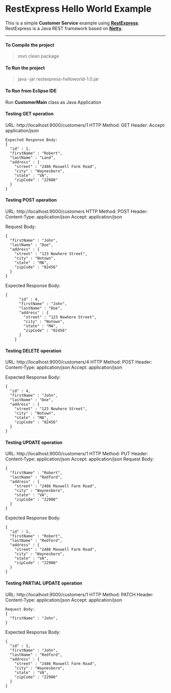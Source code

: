 RestExpress Hello World Example
===================
This is  a simple **Customer Service** example using [**RestExpress**](https://github.com/RestExpress/RestExpress). RestExpress is a Java REST framework based on [**Netty**](http://netty.io/). 

----------

#### To Compile the project
> mvn clean package

#### To Run the project
> java -jar restexpress-helloworld-1.0.jar

#### To Run from Eclipse IDE
Run **CustomerMain** class as Java Application

#### Testing GET operation
URL: http://localhost:9000/customers/1
HTTP Method: GET
Header: Accept: application/json

    Expected Response Body:
    {
      "id" : 1,
      "firstName" : "Robert",
      "lastName" : "Land",
      "address" : {
        "street" : "2486 Maxwell Farm Road",
        "city" : "Waynesboro",
        "state" : "VA",
        "zipCode" : "22980"
      }
    }

####  Testing POST operation 
URL: http://localhost:9000/customers
HTTP Method: POST
Header: 
Content-Type: application/json
Accept: application/json

Request Body:

    {
      "firstName" : "John",
      "lastName" : "Doe",
      "address" : {
        "street" : "123 Nowhere Street",
        "city" : "Notown",
        "state" : "MA",
        "zipCode" : "02456"
      }
    }

Expected Response Body:

    {
          "id" : 4,
          "firstName" : "John",
          "lastName" : "Doe",
          "address" : {
            "street" : "123 Nowhere Street",
            "city" : "Notown",
            "state" : "MA",
            "zipCode" : "02456"
          }
        }

#### Testing DELETE operation 
URL: http://localhost:9000/customers/4
HTTP Method: POST
Header: 
Content-Type: application/json
Accept: application/json

Expected Response Body:

    {
      "id" : 4,
      "firstName" : "John",
      "lastName" : "Doe",
      "address" : {
        "street" : "123 Nowhere Street",
        "city" : "Notown",
        "state" : "MA",
        "zipCode" : "02456"
      }
    }

#### Testing UPDATE operation 
URL: http://localhost:9000/customers/1
HTTP Method: PUT
Header: 
Content-Type: application/json
Accept: application/json
Request Body:

    {
      "firstName" : "Robert",
      "lastName" : "Redford",
      "address" : {
        "street" : "2486 Maxwell Farm Road",
        "city" : "Waynesboro",
        "state" : "VA",
        "zipCode" : "22980"
      }
    }

Expected Response Body:

    {
      "id" : 1,
      "firstName" : "Robert",
      "lastName" : "Redford",
      "address" : {
        "street" : "2486 Maxwell Farm Road",
        "city" : "Waynesboro",
        "state" : "VA",
        "zipCode" : "22980"
      }
    }

#### Testing PARTIAL UPDATE operation 
URL: http://localhost:9000/customers/1
HTTP Method: PATCH
Header: 
Content-Type: application/json
Accept: application/json

    Request Body:
    {
      "firstName" : "John",
    }

Expected Response Body:

    {
      "id" : 1,
      "firstName" : "John",
      "lastName" : "Redford",
      "address" : {
        "street" : "2486 Maxwell Farm Road",
        "city" : "Waynesboro",
        "state" : "VA",
        "zipCode" : "22980"
      }
    }